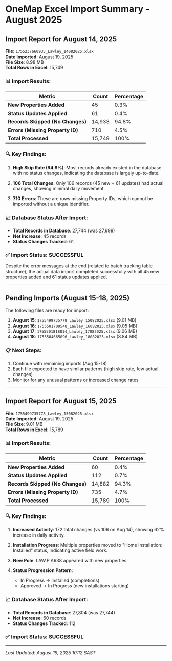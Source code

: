 # OneMap Excel Import Summary - August 2025

## Import Report for August 14, 2025

**File**: `1755237660935_Lawley_14082025.xlsx`  
**Date Imported**: August 19, 2025  
**File Size**: 8.98 MB  
**Total Rows in Excel**: 15,749  

### 📊 Import Results:

| Metric | Count | Percentage |
|--------|-------|------------|
| **New Properties Added** | 45 | 0.3% |
| **Status Updates Applied** | 61 | 0.4% |
| **Records Skipped (No Changes)** | 14,933 | 94.8% |
| **Errors (Missing Property ID)** | 710 | 4.5% |
| **Total Processed** | 15,749 | 100% |

### 🔍 Key Findings:

1. **High Skip Rate (94.8%)**: Most records already existed in the database with no status changes, indicating the database is largely up-to-date.

2. **106 Total Changes**: Only 106 records (45 new + 61 updates) had actual changes, showing minimal daily movement.

3. **710 Errors**: These are rows missing Property IDs, which cannot be imported without a unique identifier.

### 📈 Database Status After Import:

- **Total Records in Database**: 27,744 (was 27,699)
- **Net Increase**: 45 records
- **Status Changes Tracked**: 61

### ✅ Import Status: **SUCCESSFUL**

Despite the error messages at the end (related to batch tracking table structure), the actual data import completed successfully with all 45 new properties added and 61 status updates applied.

---

## Pending Imports (August 15-18, 2025)

The following files are ready for import:

1. **August 15**: `1755499735778_Lawley_15082025.xlsx` (9.01 MB)
2. **August 16**: `1755501709548_Lawley_16082025.xlsx` (9.05 MB)
3. **August 17**: `1755501818814_Lawley_17082025.xlsx` (9.06 MB)
4. **August 18**: `1755584665096_Lawley_18082025.xlsx` (8.84 MB)

### 📋 Next Steps:

1. Continue with remaining imports (Aug 15-18)
2. Each file expected to have similar patterns (high skip rate, few actual changes)
3. Monitor for any unusual patterns or increased change rates

---

## Import Report for August 15, 2025

**File**: `1755499735778_Lawley_15082025.xlsx`  
**Date Imported**: August 19, 2025  
**File Size**: 9.01 MB  
**Total Rows in Excel**: 15,789  

### 📊 Import Results:

| Metric | Count | Percentage |
|--------|-------|------------|
| **New Properties Added** | 60 | 0.4% |
| **Status Updates Applied** | 112 | 0.7% |
| **Records Skipped (No Changes)** | 14,882 | 94.3% |
| **Errors (Missing Property ID)** | 735 | 4.7% |
| **Total Processed** | 15,789 | 100% |

### 🔍 Key Findings:

1. **Increased Activity**: 172 total changes (vs 106 on Aug 14), showing 62% increase in daily activity.

2. **Installation Progress**: Multiple properties moved to "Home Installation: Installed" status, indicating active field work.

3. **New Pole**: LAW.P.A638 appeared with new properties.

4. **Status Progression Pattern**: 
   - In Progress → Installed (completions)
   - Approved → In Progress (new installations starting)

### 📈 Database Status After Import:

- **Total Records in Database**: 27,804 (was 27,744)
- **Net Increase**: 60 records
- **Status Changes Tracked**: 112

### ✅ Import Status: **SUCCESSFUL**

---

*Last Updated: August 19, 2025 10:12 SAST*
